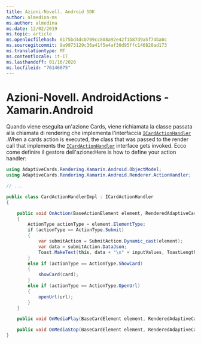 ```yaml
---
title: Azioni-Novell. Android SDK
author: almedina-ms
ms.author: almedina
ms.date: 12/02/2019
ms.topic: article
ms.openlocfilehash: 6175bd4dc0709cc808a92e42f1b87d9a5f74ba0c
ms.sourcegitcommit: 9a9973129c36a41f5e4af30d95ffc146820ad173
ms.translationtype: MT
ms.contentlocale: it-IT
ms.lasthandoff: 01/16/2020
ms.locfileid: "76146075"
---
```

# <a name="actions---xamarinandroid"></a><span data-ttu-id="846d1-102">Azioni-Novell. Android</span><span class="sxs-lookup"><span data-stu-id="846d1-102">Actions - Xamarin.Android</span></span>

<span data-ttu-id="846d1-103">Quando viene eseguita un'azione Cards, viene richiamata la classe passata alla chiamata di rendering che implementa l'interfaccia [```ICardActionHandler```](adaptivecards-renderin-xamarin-android-renderer-actionhandler-icardactionhandler.md) .</span><span class="sxs-lookup"><span data-stu-id="846d1-103">When a cards action is executed, the class that was passed to the render call that implements the [```ICardActionHandler```](adaptivecards-renderin-xamarin-android-renderer-actionhandler-icardactionhandler.md) interface gets invoked.</span></span> <span data-ttu-id="846d1-104">Ecco come definire il gestore dell'azione:</span><span class="sxs-lookup"><span data-stu-id="846d1-104">Here is how to define your action handler:</span></span>

```csharp
using AdaptiveCards.Rendering.Xamarin.Android.ObjectModel;
using AdaptiveCards.Rendering.Xamarin.Android.Renderer.ActionHandler;

// ...

public class CardActionHandlerImpl : ICardActionHandler
{

    public void OnAction(BaseActionElement element, RenderedAdaptiveCard renderedCard)
    {
        ActionType actionType = element.ElementType;
        if (actionType == ActionType.Submit)
        {
            var submitAction = SubmitAction.Dynamic_cast(element);
            var data = submitAction.DataJson;
            Toast.MakeText(this, data + "\n" + inputValues, ToastLength.Short).Show();
        }
        else if (actionType == ActionType.ShowCard)
        {           
            showCard(card);
        }
        else if (actionType == ActionType.OpenUrl)
        {
            openUrl(url);
        }
    }

    public void OnMediaPlay(BaseCardElement element, RenderedAdaptiveCard renderedCard) { }

    public void OnMediaStop(BaseCardElement element, RenderedAdaptiveCard renderedCard) { }
}
```
